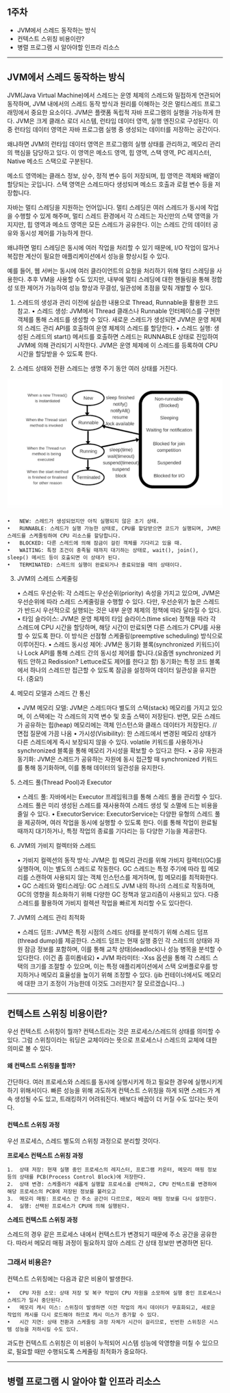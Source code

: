 ## 1주차

- JVM에서 스레드 동작하는 방식
- 컨텍스트 스위칭 비용이란?
- 병렬 프로그램 시 알아야할 인프라 리소스

---

## JVM에서 스레드 동작하는 방식

JVM(Java Virtual Machine)에서 스레드는 운영 체제의 스레드와 밀접하게 연관되어 동작하며, JVM 내에서의 스레드 동작 방식과 원리를 이해하는 것은 멀티스레드 프로그래밍에서 중요한 요소이다.
JVM은 플랫폼 독립적 자바 프로그램의 실행을 가능하게 한다.
JVM은 크게 클래스 로더 시스템, 런타임 데이터 영역, 실행 엔진으로 구성된다. 이 중 런타임 데이터 영역은 자바 프로그램 실행 중 생성되는 데이터를 저장하는 공간이다.

왜냐하면 JVM의 런타임 데이터 영역은 프로그램의 실행 상태를 관리하고, 메모리 관리의 핵심을 담당하고 있다. 이 영역은 메소드 영역, 힙 영역, 스택 영역, PC 레지스터, Native 메소드 스택으로 구분된다.

메소드 영역에는 클래스 정보, 상수, 정적 변수 등이 저장되며, 힙 영역은 객체와 배열이 할당되는 곳입니다. 스택 영역은 스레드마다 생성되며 메소드 호출과 로컬 변수 등을 저장합니다.

자바는 멀티 스레딩을 지원하는 언어입니다. 멀티 스레딩은 여러 스레드가 동시에 작업을 수행할 수 있게 해주며, 멀티 스레드 환경에서 각 스레드는 자신만의 스택 영역을 가지지만, 힙 영역과 메소드 영역은 모든 스레드가 공유한다. 이는 스레드 간의 데이터 공유와 동시성 제어를 가능하게 한다.

왜냐하면 멀티 스레딩은 동시에 여러 작업을 처리할 수 있기 때문에, I/O 작업이 많거나 복잡한 계산이 필요한 애플리케이션에서 성능을 향상시킬 수 있다.

예를 들어, 웹 서버는 동시에 여러 클라이언트의 요청을 처리하기 위해 멀티 스레딩을 사용한다. 추후 VM을 사용할 수도 있지만, 내부에 멀티 스레딩에 대한 핸들링을 통해 정합성 또한 제어가 가능하여 성능 향상과 무결성, 일관성에 초점을 맞춰 개발할 수 있다.

1. 스레드의 생성과 관리
   이전에 실습한 내용으로 Thread, Runnable을 활용한 코드 참고.
   • 스레드 생성: JVM에서 Thread 클래스나 Runnable 인터페이스를 구현한 객체를 통해 스레드를 생성할 수 있다. 새로운 스레드가 생성되면 JVM은 운영 체제의 스레드 관리 API를 호출하여 운영 체제의 스레드를 할당한다.
   • 스레드 실행: 생성된 스레드의 start() 메서드를 호출하면 스레드는 RUNNABLE 상태로 진입하여 JVM에 의해 관리되기 시작한다. JVM은 운영 체제에 이 스레드를 등록하여 CPU 시간을 할당받을 수 있도록 한다.

2. 스레드 상태와 전환
   스레드는 생명 주기 동안 여러 상태를 거친다.

![](./images/Thread-life-cycle.jpeg)

    •	NEW: 스레드가 생성되었지만 아직 실행되지 않은 초기 상태.
    •	RUNNABLE: 스레드가 실행 가능한 상태로, CPU를 할당받으면 코드가 실행되며, JVM은 스레드를 스케줄링하여 CPU 리소스를 할당합니다.
    •	BLOCKED: 다른 스레드에 의해 잠금이 걸린 객체를 기다리고 있을 때.
    •	WAITING: 특정 조건이 충족될 때까지 대기하는 상태로, wait(), join(), sleep() 메서드 등이 호출되면 이 상태가 된다.
    •	TERMINATED: 스레드의 실행이 완료되거나 종료되었을 때의 상태이다.

3. JVM의 스레드 스케줄링

   • 스레드 우선순위: 각 스레드는 우선순위(priority) 속성을 가지고 있으며, JVM은 우선순위에 따라 스레드 스케줄링을 수행할 수 있다. 다만, 우선순위가 높은 스레드가 반드시 우선적으로 실행되는 것은 내부 운영 체제의 정책에 따라 달라질 수 있다.
   • 타임 슬라이스: JVM은 운영 체제의 타임 슬라이스(time slice) 정책을 따라 각 스레드에 CPU 시간을 할당하며, 해당 시간이 만료되면 다른 스레드가 CPU를 사용할 수 있도록 한다. 이 방식은 선점형 스케줄링(preemptive scheduling) 방식으로 이루어진다.
   • 스레드 동시성 제어: JVM은 동기화 블록(synchronized 키워드)이나 Lock API를 통해 스레드 간의 동시성 제어를 합니다.(요즘엔 synchronized 키워드 안하고 Redission? Lettuce로도 제어를 한다고 함) 동기화는 특정 코드 블록에서 하나의 스레드만 접근할 수 있도록 잠금을 설정하여 데이터 일관성을 유지한다. (중요!)

4. 메모리 모델과 스레드 간 통신

   • JVM 메모리 모델: JVM은 스레드마다 별도의 스택(stack) 메모리를 가지고 있으며, 이 스택에는 각 스레드의 지역 변수 및 호출 스택이 저장된다. 반면, 모든 스레드가 공유하는 힙(heap) 메모리에는 객체 인스턴스와 클래스 데이터가 저장된다. // 면접 질문에 가끔 나옴
   • 가시성(Visibility): 한 스레드에서 변경된 메모리 상태가 다른 스레드에게 즉시 보장되지 않을 수 있다. volatile 키워드를 사용하거나 synchronized 블록을 통해 메모리 가시성을 확보할 수 있다고 한다.
   • 공유 자원과 동기화: JVM은 스레드가 공유하는 자원에 동시 접근할 때 synchronized 키워드를 통해 동기화하며, 이를 통해 데이터의 일관성을 유지한다.

5. 스레드 풀(Thread Pool)과 Executor

   • 스레드 풀: 자바에서는 Executor 프레임워크를 통해 스레드 풀을 관리할 수 있다. 스레드 풀은 미리 생성된 스레드를 재사용하여 스레드 생성 및 소멸에 드는 비용을 줄일 수 있다.
   • ExecutorService: ExecutorService는 다양한 유형의 스레드 풀을 제공하며, 여러 작업을 동시에 실행할 수 있도록 한다. 이를 통해 작업이 완료될 때까지 대기하거나, 특정 작업의 종료를 기다리는 등 다양한 기능을 제공한다.

6. JVM의 가비지 컬렉터와 스레드

   • 가비지 컬렉션의 동작 방식: JVM은 힙 메모리 관리를 위해 가비지 컬렉터(GC)를 실행하며, 이는 별도의 스레드로 작동한다. GC 스레드는 특정 주기에 따라 힙 메모리를 스캔하여 사용되지 않는 객체 인스턴스를 제거하며, 힙 메모리를 최적화한다.
   • GC 스레드와 멀티스레딩: GC 스레드도 JVM 내의 하나의 스레드로 작동하며, GC의 영향을 최소화하기 위해 다양한 GC 정책과 알고리즘이 사용되고 있다. 다중 스레드를 활용하여 가비지 컬렉션 작업을 빠르게 처리할 수도 있다한다.

7. JVM의 스레드 관리 최적화

   • 스레드 덤프: JVM은 특정 시점의 스레드 상태를 분석하기 위해 스레드 덤프(thread dump)를 제공한다. 스레드 덤프는 현재 실행 중인 각 스레드의 상태와 자원 잠금 정보를 포함하며, 이를 통해 교착 상태(deadlock)나 성능 병목을 분석할 수 있다한다. (이건 좀 흥미롭네요)
   • JVM 파라미터: -Xss 옵션을 통해 각 스레드 스택의 크기를 조절할 수 있으며, 이는 특정 애플리케이션에서 스택 오버플로우를 방지하거나 메모리 효율성을 높이기 위해 조정할 수 있다. (jib 컨테이너에서도 메모리에 대한 크기 조정이 가능한데 이것도 그러한지? 잘 모르겠습니다...)

---

## 컨텍스트 스위칭 비용이란?

우선 컨텍스트 스위칭이 뭘까?
컨텍스트라는 것은 프로세스/스레드의 상태를 의미할 수 있다.
그럼 스위칭이라는 워딩은 교체이라는 뜻으로 프로세스나 스레드의 교체에 대한 의미로 볼 수 있다.

#### 왜 컨텍스트 스위칭을 할까?

간단하다. 여러 프로세스와 스레드를 동시에 실행시키게 하고 필요한 경우에 실행시키게 하기 위해서이다.
빠른 성능을 위해 과도하게 컨텍스트 스위칭을 하게 되면 스레드가 계속 생성될 수도 있고, 트래킹하기 어려워진다.
배보다 배꼽이 더 커질 수도 있다는 뜻이다.

#### 컨텍스트 스위칭 과정

우선 프로세스, 스레드 별도의 스위칭 과정으로 분리할 것이다.

**프로세스 컨텍스트 스위칭 과정**

    1.	상태 저장: 현재 실행 중인 프로세스의 레지스터, 프로그램 카운터, 메모리 매핑 정보 등의 상태를 PCB(Process Control Block)에 저장한다.
    2.	상태 변경: 스케줄러가 새롭게 실행할 프로세스를 선택하고, CPU 컨텍스트를 변경하여 해당 프로세스의 PCB에 저장된 정보를 불러오고
    3.	메모리 매핑: 프로세스 간 주소 공간이 다르므로, 메모리 매핑 정보를 다시 설정한다.
    4.	실행: 선택된 프로세스가 CPU에 의해 실행된다.

**스레드 컨텍스트 스위칭 과정**

스레드의 경우 같은 프로세스 내에서 컨텍스트가 변경되기 때문에 주소 공간을 공유한다. 따라서 메모리 매핑 과정이 필요하지 않아 스레드 간 상태 정보만 변경하면 된다.

### 그래서 비용은?

컨텍스트 스위칭에는 다음과 같은 비용이 발생한다.

    •	CPU 자원 소모: 상태 저장 및 복구 작업이 CPU 자원을 소모하여 실행 중인 프로세스나 스레드가 일시 중단된다.
    •	메모리 캐시 미스: 스위칭이 발생하면 이전 작업의 캐시 데이터가 무효화되고, 새로운 작업의 캐시를 다시 로드해야 하므로 캐시 미스가 증가할 수 있다.
    •	시간 지연: 상태 전환과 스케줄링 과정 자체가 시간이 걸리므로, 빈번한 스위칭은 시스템 성능을 저하시킬 수도 있다.

과도한 컨텍스트 스위칭은 이 비용이 누적되어 시스템 성능에 악영향을 미칠 수 있으므로, 필요할 때만 수행되도록 스케줄링 최적화가 중요하다.

---

## 병렬 프로그램 시 알아야 할 인프라 리소스
